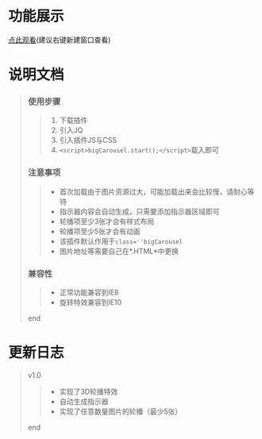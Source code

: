 # 功能展示
[点此观看](https://quiethear.github.io/carousel-3d/index.html "3d轮播")(建议右键新建窗口查看)
# 说明文档
> ### 使用步骤
>> 1. 下载插件
>> 2. 引入JQ
>> 3. 引入插件JS与CSS
>> 4. `<script>bigCarousel.start();</script>`载入即可
> ### 注意事项
>> * 首次加载由于图片资源过大，可能加载出来会比较慢，请耐心等待
>> * 指示器内容会自动生成，只需要添加指示器区域即可
>> * 轮播项至少3张才会有样式布局
>> * 轮播项至少5张才会有动画
>> * 该插件默认作用于`class=''bigCarousel`
>> * 图片地址等需要自己在*.HTML*中更换
> ### 兼容性
>> * 正常功能兼容到IE8
>> * 旋转特效兼容到IE10
>
> end
# 更新日志
> v1.0
>> * 实现了3D轮播特效
>> * 自动生成指示器
>> * 实现了任意数量图片的轮播（最少5张）
>
> end